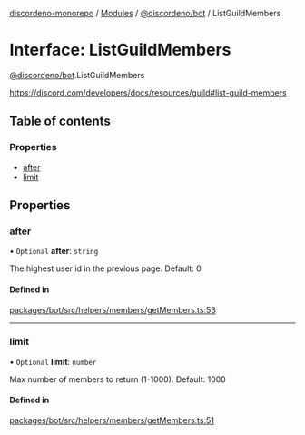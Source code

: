 [discordeno-monorepo](../README.md) / [Modules](../modules.md) / [@discordeno/bot](../modules/discordeno_bot.md) / ListGuildMembers

# Interface: ListGuildMembers

[@discordeno/bot](../modules/discordeno_bot.md).ListGuildMembers

https://discord.com/developers/docs/resources/guild#list-guild-members

## Table of contents

### Properties

- [after](discordeno_bot.ListGuildMembers.md#after)
- [limit](discordeno_bot.ListGuildMembers.md#limit)

## Properties

### after

• `Optional` **after**: `string`

The highest user id in the previous page. Default: 0

#### Defined in

[packages/bot/src/helpers/members/getMembers.ts:53](https://github.com/deepsarda/discordeno/blob/c6dc30bb/packages/bot/src/helpers/members/getMembers.ts#L53)

---

### limit

• `Optional` **limit**: `number`

Max number of members to return (1-1000). Default: 1000

#### Defined in

[packages/bot/src/helpers/members/getMembers.ts:51](https://github.com/deepsarda/discordeno/blob/c6dc30bb/packages/bot/src/helpers/members/getMembers.ts#L51)

